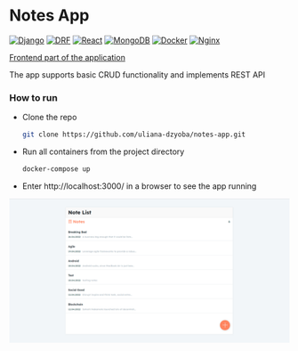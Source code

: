 # Notes App

[![Django][Django]][Django-url] [![DRF][DRF]][DRF-url] [![React][React]][React-url] [![MongoDB][MongoDB]][MongoDB-url] [![Docker][Docker]][Docker-url] [![Nginx][Nginx]][Nginx-url]

[Frontend part of the application](https://github.com/divanov11/Django-React-NotesApp)

The app supports basic CRUD functionality and implements REST API
 
### How to run
* Clone the repo
   ```sh
   git clone https://github.com/uliana-dzyoba/notes-app.git
   ```
* Run all containers from the project directory
   ```sh
   docker-compose up
   ```
* Enter http://localhost:3000/ in a browser to see the app running

![screenshot](https://github.com/uliana-dzyoba/notes-app/blob/master/notes.png?raw=true)

[Django]: https://img.shields.io/badge/Django-092E20?style=for-the-badge&logo=django&logoColor=green
[Django-url]: https://www.djangoproject.com/
[DRF]: https://img.shields.io/badge/django%20rest-ff1709?style=for-the-badge&logo=django&logoColor=white
[DRF-url]: https://www.django-rest-framework.org/
[React]: 	https://img.shields.io/badge/React-20232A?style=for-the-badge&logo=react&logoColor=61DAFB
[React-url]: https://reactjs.org/
[MongoDB]: https://img.shields.io/badge/MongoDB-4EA94B?style=for-the-badge&logo=mongodb&logoColor=white
[MongoDB-url]: https://www.mongodb.com/
[Docker]: 	https://img.shields.io/badge/Docker-2CA5E0?style=for-the-badge&logo=docker&logoColor=white
[Docker-url]: https://www.docker.com/
[Nginx]: 	https://img.shields.io/badge/Nginx-009639?style=for-the-badge&logo=nginx&logoColor=white
[Nginx-url]: https://nginx.org/
